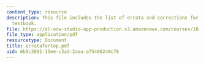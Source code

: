 ```yaml
---
content_type: resource
description: This file includes the list of errata and corrections for the course
  textbook.
file: https://ol-ocw-studio-app-production.s3.amazonaws.com/courses/18-901-introduction-to-topology-fall-2004/6b5c389115eec3ad2aeaa75408240c78_erratafortop.pdf
file_type: application/pdf
resourcetype: Document
title: erratafortop.pdf
uid: 6b5c3891-15ee-c3ad-2aea-a75408240c78
---
```

